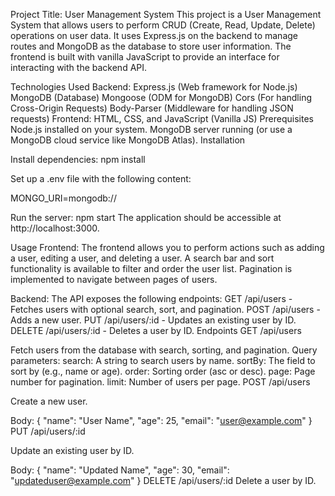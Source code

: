 Project Title: User Management System
This project is a User Management System that allows users to perform CRUD (Create, Read, Update, Delete) operations on user data. It uses Express.js on the backend to manage routes and MongoDB as the database to store user information. The frontend is built with vanilla JavaScript to provide an interface for interacting with the backend API.

Technologies Used
Backend:
Express.js (Web framework for Node.js)
MongoDB (Database)
Mongoose (ODM for MongoDB)
Cors (For handling Cross-Origin Requests)
Body-Parser (Middleware for handling JSON requests)
Frontend:
HTML, CSS, and JavaScript (Vanilla JS)
Prerequisites
Node.js installed on your system.
MongoDB server running (or use a MongoDB cloud service like MongoDB Atlas).
Installation


Install dependencies:
npm install

Set up a .env file with the following content:

MONGO_URI=mongodb://

Run the server:
npm start
The application should be accessible at http://localhost:3000.

Usage
Frontend:
The frontend allows you to perform actions such as adding a user, editing a user, and deleting a user.
A search bar and sort functionality is available to filter and order the user list.
Pagination is implemented to navigate between pages of users.

Backend:
The API exposes the following endpoints:
GET /api/users - Fetches users with optional search, sort, and pagination.
POST /api/users - Adds a new user.
PUT /api/users/:id - Updates an existing user by ID.
DELETE /api/users/:id - Deletes a user by ID.
Endpoints
GET /api/users

Fetch users from the database with search, sorting, and pagination.
Query parameters:
search: A string to search users by name.
sortBy: The field to sort by (e.g., name or age).
order: Sorting order (asc or desc).
page: Page number for pagination.
limit: Number of users per page.
POST /api/users

Create a new user.

Body:
{
  "name": "User Name",
  "age": 25,
  "email": "user@example.com"
}
PUT /api/users/:id

Update an existing user by ID.

Body:
{
  "name": "Updated Name",
  "age": 30,
  "email": "updateduser@example.com"
}
DELETE /api/users/:id
Delete a user by ID.